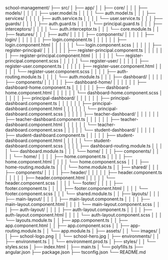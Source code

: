 school-management/
├── src/
│   ├── app/
│   │   ├── core/
│   │   │   ├── models/
│   │   │   │   ├── user.model.ts
│   │   │   │   └── auth.model.ts
│   │   │   ├── services/
│   │   │   │   ├── auth.service.ts
│   │   │   │   └── user.service.ts
│   │   │   ├── guards/
│   │   │   │   ├── auth.guard.ts
│   │   │   │   └── principal.guard.ts
│   │   │   ├── interceptors/
│   │   │   │   └── auth.interceptor.ts
│   │   │   └── core.module.ts
│   │   ├── features/
│   │   │   ├── auth/
│   │   │   │   ├── components/
│   │   │   │   │   ├── login/
│   │   │   │   │   │   ├── login.component.ts
│   │   │   │   │   │   ├── login.component.html
│   │   │   │   │   │   └── login.component.scss
│   │   │   │   │   ├── register-principal/
│   │   │   │   │   │   ├── register-principal.component.ts
│   │   │   │   │   │   ├── register-principal.component.html
│   │   │   │   │   │   └── register-principal.component.scss
│   │   │   │   │   └── register-user/
│   │   │   │   │       ├── register-user.component.ts
│   │   │   │   │       ├── register-user.component.html
│   │   │   │   │       └── register-user.component.scss
│   │   │   │   ├── auth-routing.module.ts
│   │   │   │   └── auth.module.ts
│   │   │   ├── dashboard/
│   │   │   │   ├── components/
│   │   │   │   │   ├── dashboard-home/
│   │   │   │   │   │   ├── dashboard-home.component.ts
│   │   │   │   │   │   ├── dashboard-home.component.html
│   │   │   │   │   │   └── dashboard-home.component.scss
│   │   │   │   │   ├── principal-dashboard/
│   │   │   │   │   │   ├── principal-dashboard.component.ts
│   │   │   │   │   │   ├── principal-dashboard.component.html
│   │   │   │   │   │   └── principal-dashboard.component.scss
│   │   │   │   │   ├── teacher-dashboard/
│   │   │   │   │   │   ├── teacher-dashboard.component.ts
│   │   │   │   │   │   ├── teacher-dashboard.component.html
│   │   │   │   │   │   └── teacher-dashboard.component.scss
│   │   │   │   │   └── student-dashboard/
│   │   │   │   │       ├── student-dashboard.component.ts
│   │   │   │   │       ├── student-dashboard.component.html
│   │   │   │   │       └── student-dashboard.component.scss
│   │   │   │   ├── dashboard-routing.module.ts
│   │   │   │   └── dashboard.module.ts
│   │   │   └── home/
│   │   │       ├── components/
│   │   │       │   └── home/
│   │   │       │       ├── home.component.ts
│   │   │       │       ├── home.component.html
│   │   │       │       └── home.component.scss
│   │   │       ├── home-routing.module.ts
│   │   │       └── home.module.ts
│   │   ├── shared/
│   │   │   ├── components/
│   │   │   │   ├── header/
│   │   │   │   │   ├── header.component.ts
│   │   │   │   │   ├── header.component.html
│   │   │   │   │   └── header.component.scss
│   │   │   │   └── footer/
│   │   │   │       ├── footer.component.ts
│   │   │   │       ├── footer.component.html
│   │   │   │       └── footer.component.scss
│   │   │   └── shared.module.ts
│   │   ├── layouts/
│   │   │   ├── main-layout/
│   │   │   │   ├── main-layout.component.ts
│   │   │   │   ├── main-layout.component.html
│   │   │   │   └── main-layout.component.scss
│   │   │   ├── auth-layout/
│   │   │   │   ├── auth-layout.component.ts
│   │   │   │   ├── auth-layout.component.html
│   │   │   │   └── auth-layout.component.scss
│   │   │   └── layouts.module.ts
│   │   ├── app.component.ts
│   │   ├── app.component.html
│   │   ├── app.component.scss
│   │   ├── app-routing.module.ts
│   │   └── app.module.ts
│   ├── assets/
│   │   └── images/
│   │       ├── school-logo.png
│   │       └── school-hero.jpg
│   ├── environments/
│   │   ├── environment.ts
│   │   └── environment.prod.ts
│   ├── styles/
│   │   └── styles.scss
│   ├── index.html
│   ├── main.ts
│   └── polyfills.ts
├── angular.json
├── package.json
├── tsconfig.json
└── README.md